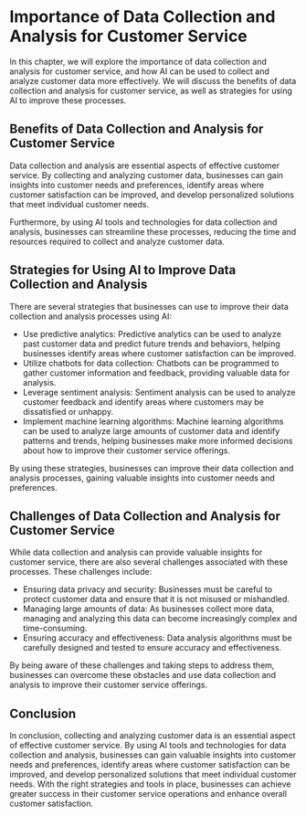 Importance of Data Collection and Analysis for Customer Service
======================================================================================================================================

In this chapter, we will explore the importance of data collection and analysis for customer service, and how AI can be used to collect and analyze customer data more effectively. We will discuss the benefits of data collection and analysis for customer service, as well as strategies for using AI to improve these processes.

Benefits of Data Collection and Analysis for Customer Service
-------------------------------------------------------------

Data collection and analysis are essential aspects of effective customer service. By collecting and analyzing customer data, businesses can gain insights into customer needs and preferences, identify areas where customer satisfaction can be improved, and develop personalized solutions that meet individual customer needs.

Furthermore, by using AI tools and technologies for data collection and analysis, businesses can streamline these processes, reducing the time and resources required to collect and analyze customer data.

Strategies for Using AI to Improve Data Collection and Analysis
---------------------------------------------------------------

There are several strategies that businesses can use to improve their data collection and analysis processes using AI:

* Use predictive analytics: Predictive analytics can be used to analyze past customer data and predict future trends and behaviors, helping businesses identify areas where customer satisfaction can be improved.
* Utilize chatbots for data collection: Chatbots can be programmed to gather customer information and feedback, providing valuable data for analysis.
* Leverage sentiment analysis: Sentiment analysis can be used to analyze customer feedback and identify areas where customers may be dissatisfied or unhappy.
* Implement machine learning algorithms: Machine learning algorithms can be used to analyze large amounts of customer data and identify patterns and trends, helping businesses make more informed decisions about how to improve their customer service offerings.

By using these strategies, businesses can improve their data collection and analysis processes, gaining valuable insights into customer needs and preferences.

Challenges of Data Collection and Analysis for Customer Service
---------------------------------------------------------------

While data collection and analysis can provide valuable insights for customer service, there are also several challenges associated with these processes. These challenges include:

* Ensuring data privacy and security: Businesses must be careful to protect customer data and ensure that it is not misused or mishandled.
* Managing large amounts of data: As businesses collect more data, managing and analyzing this data can become increasingly complex and time-consuming.
* Ensuring accuracy and effectiveness: Data analysis algorithms must be carefully designed and tested to ensure accuracy and effectiveness.

By being aware of these challenges and taking steps to address them, businesses can overcome these obstacles and use data collection and analysis to improve their customer service offerings.

Conclusion
----------

In conclusion, collecting and analyzing customer data is an essential aspect of effective customer service. By using AI tools and technologies for data collection and analysis, businesses can gain valuable insights into customer needs and preferences, identify areas where customer satisfaction can be improved, and develop personalized solutions that meet individual customer needs. With the right strategies and tools in place, businesses can achieve greater success in their customer service operations and enhance overall customer satisfaction.

